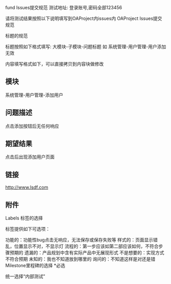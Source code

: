 fund Issues提交规范
测试地址:
登录账号,密码全部123456

请将测试结果按照以下说明填写到OAProject内issues内
OAProject Issues提交规范

标题的规范

标题按照如下格式填写:       大模块-子模块-问题标题  如 系统管理-用户管理-用户添加无效

内容填写格式如下，可以直接拷贝到内容块做修改

## 模块
系统管理-用户管理-添加用户

## 问题描述
点击添加按钮后无任何响应

## 期望结果
点击后出现添加用户页面

## 链接
http://www.lsdf.com

## 附件

Labels 标签的选择

标签提供如下可选项：

功能的：功能性bug点击无响应，无法保存或保存失败等
样式的：页面显示错乱，位置显示不对，不显示灯
流程的：第一步应该如第二部应该如何，不符合步骤预期的
遗漏的：产品规划中含有实际产品中无展现形式
不是想要的：实现方式不符合预期
未知的：我也不知道放到哪里的
询问的：不知道这样是对还是错
Milestone里程碑的选择 *必选

统一选择“内部测试”
